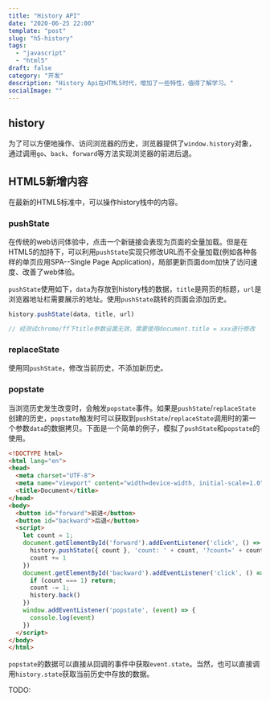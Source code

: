 ```yaml
---
title: "History API"
date: "2020-06-25 22:00"
template: "post"
slug: "h5-history"
tags:
  - "javascript"
  - "html5"
draft: false
category: "开发"
description: "History Api在HTML5时代，增加了一些特性，值得了解学习。"
socialImage: ""
---
```


## history

为了可以方便地操作、访问浏览器的历史，浏览器提供了`window.history`对象，通过调用`go`、`back`、`forward`等方法实现浏览器的前进后退。

## HTML5新增内容

在最新的HTML5标准中，可以操作history栈中的内容。

### pushState

在传统的web访问体验中，点击一个新链接会表现为页面的全量加载。但是在HTML5的加持下，可以利用`pushState`实现只修改URL而不全量加载(例如各种各样的单页应用SPA--Single Page Application)，局部更新页面dom加快了访问速度、改善了web体验。

`pushState`使用如下，`data`为存放到history栈的数据，`title`是网页的标题，`url`是浏览器地址栏需要展示的地址。使用`pushState`跳转的页面会添加历史。

```js
history.pushState(data, title, url)

// 经测试chrome/ff下title参数设置无效，需要使用document.title = xxx进行修改
```

### replaceState

使用同`pushState`，修改当前历史，不添加新历史。

### popstate

当浏览历史发生改变时，会触发`popstate`事件。如果是`pushState`/`replaceState`创建的历史，`popstate`触发时可以获取到`pushState`/`replaceState`调用时的第一个参数`data`的数据拷贝。下面是一个简单的例子，模拟了`pushState`和`popstate`的使用。

```html
<!DOCTYPE html>
<html lang="en">
<head>
  <meta charset="UTF-8">
  <meta name="viewport" content="width=device-width, initial-scale=1.0">
  <title>Document</title>
</head>
<body>
  <button id="forward">前进</button>
  <button id="backward">后退</button>
  <script>
    let count = 1;
    document.getElementById('forward').addEventListener('click', () => {
      history.pushState({ count }, 'count: ' + count, '?count=' + count)
      count += 1
    })
    document.getElementById('backward').addEventListener('click', () => {
      if (count === 1) return;
      count -= 1;
      history.back()
    })
    window.addEventListener('popstate', (event) => {
      console.log(event)
    })
  </script>
</body>
</html>
```

`popstate`的数据可以直接从回调的事件中获取`event.state`。当然，也可以直接调用`history.state`获取当前历史中存放的数据。

TODO:
